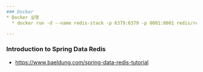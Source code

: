 ```yaml
---
### Docker
* Docker 실행
  * docker run -d --name redis-stack -p 6379:6379 -p 8001:8001 redis/redis-stack:latest

---
```

### Introduction to Spring Data Redis
* https://www.baeldung.com/spring-data-redis-tutorial

